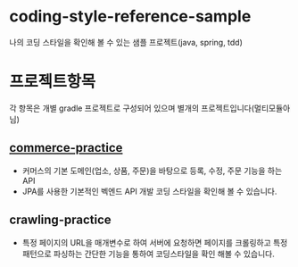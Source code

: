 # coding-style-reference-sample
나의 코딩 스타일을 확인해 볼 수 있는 샘플 프로젝트(java, spring, tdd)


# 프로젝트항목
각 항목은 개별 gradle 프로젝트로 구성되어 있으며 별개의 프로젝트입니다(멀티모듈아님)


## [commerce-practice](/tree/master/commerce-practice)
- 커머스의 기본 도메인(업소, 상품, 주문)을 바탕으로 등록, 수정, 주문 기능을 하는 API
- JPA를 사용한 기본적인 벡엔드 API 개발 코딩 스타일을 확인해 볼 수 있습니다.

## crawling-practice 
- 특정 페이지의 URL을 매개변수로 하여 서버에 요청하면 페이지를 크롤링하고 특정 패턴으로 파싱하는 간단한 기능을 통하여 코딩스타일을 확인 해볼 수 있습니다.

